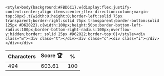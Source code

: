 `<style>body{background:#FBD6C1}.w{display:flex;justify-content:center;align-items:center;flex-direction:column;margin-top:50px}.t{width:0;height:0;border-left:solid 75px transparent;border-right:solid 75px transparent;border-bottom:solid 125px #D62022}.c{width:100px;height:50px;border-bottom-left-radius:100px;border-bottom-right-radius:100px;overflow-y:hidden;border: solid 25px #D62022;border-top:0}</style><div class="w"><div class="t"></div><div class="c"><div class="i"></div></div></div>`

| Characters | Score 🏆 | %   |
| ---------- | -------- | --- |
| 494        | 603.61   | 100 |
